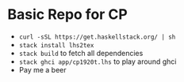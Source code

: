 # Basic Repo for CP

- `curl -sSL https://get.haskellstack.org/ | sh`
- `stack install lhs2tex`
- `stack build` to fetch all dependencies
- `stack ghci app/cp1920t.lhs` to play around ghci
- Pay me a beer
